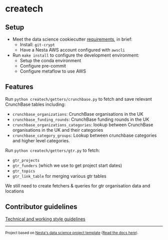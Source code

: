 # createch

## Setup

- Meet the data science cookiecutter [requirements](http://nestauk.github.io/ds-cookiecutter), in brief:
  - Install: `git-crypt`
  - Have a Nesta AWS account configured with `awscli`
- Run `make install` to configure the development environment:
  - Setup the conda environment
  - Configure pre-commit
  - Configure metaflow to use AWS

## Features

Run `python createch/getters/crunchbase.py` to fetch and save relevant CrunchBase tables including:

- `crunchbase_organizations`: CrunchBase organisations in the UK
- `crunchbase_funding_rounds`: CrunchBase funding rounds in the UK
- `crunchbase_organizations_categories`: lookup between CrunchBase organisations in the UK and their categories
- `crunchbase_category_groups`: Lookup between crunchbase categories and higher level categories.

Run `python createch/getters/gtr.py` to fetch:

- `gtr_projects`
- `gtr_funders` (which we use to get project start dates)
- `gtr_topics`
- `gtr_link_table` for merging various gtr tables

We still need to create fetchers & queries for gtr organisation data and locations

## Contributor guidelines

[Technical and working style guidelines](https://github.com/nestauk/ds-cookiecutter/blob/master/GUIDELINES.md)

---

<small><p>Project based on <a target="_blank" href="https://github.com/nestauk/ds-cookiecutter">Nesta's data science project template</a>
(<a href="http://nestauk.github.io/ds-cookiecutter">Read the docs here</a>).
</small>
